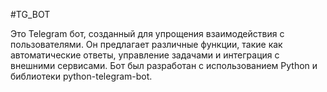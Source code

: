 #TG_BOT


Это Telegram бот, созданный для упрощения взаимодействия с пользователями. Он предлагает различные функции, такие как автоматические ответы, управление задачами и интеграция с внешними сервисами. Бот был разработан с использованием Python и библиотеки python-telegram-bot.
